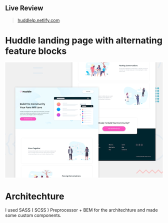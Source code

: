 ##  Live Review
> [huddlelp.netlify.com](https://huddlelp.netlify.com/)

# Huddle landing page with alternating feature blocks

![Design preview for the Huddle landing page with alternating feature blocks coding challenge](./design/desktop-preview.jpg)

# Architechture
I used SASS ( SCSS ) Preprocessor + BEM for the architechture and made some custom components.
